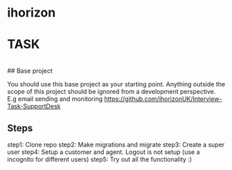 # ihorizon 

# TASK 
<br>
## Base project


You should use this base project as your starting point. Anything outside the scope of
this project should be ignored from a development perspective. E.g email sending and
monitoring
https://github.com/ihorizonUK/Interview-Task-SupportDesk
  
## Steps

step1: Clone repo 
step2: Make migrations and migrate
step3: Create a super user
step4: Setup a customer and agent. Logout is not setup (use a incognito for different users)
step5: Try out all the functionality :)


